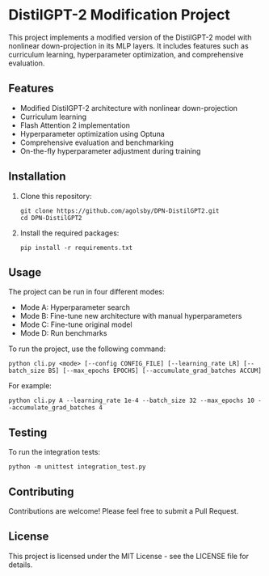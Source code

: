 # DistilGPT-2 Modification Project

This project implements a modified version of the DistilGPT-2 model with nonlinear down-projection in its MLP layers. It includes features such as curriculum learning, hyperparameter optimization, and comprehensive evaluation.

## Features

- Modified DistilGPT-2 architecture with nonlinear down-projection
- Curriculum learning
- Flash Attention 2 implementation
- Hyperparameter optimization using Optuna
- Comprehensive evaluation and benchmarking
- On-the-fly hyperparameter adjustment during training

## Installation

1. Clone this repository:
   ```
   git clone https://github.com/agolsby/DPN-DistilGPT2.git
   cd DPN-DistilGPT2
   ```

2. Install the required packages:
   ```
   pip install -r requirements.txt
   ```

## Usage

The project can be run in four different modes:

- Mode A: Hyperparameter search
- Mode B: Fine-tune new architecture with manual hyperparameters
- Mode C: Fine-tune original model
- Mode D: Run benchmarks

To run the project, use the following command:

```
python cli.py <mode> [--config CONFIG_FILE] [--learning_rate LR] [--batch_size BS] [--max_epochs EPOCHS] [--accumulate_grad_batches ACCUM]
```

For example:

```
python cli.py A --learning_rate 1e-4 --batch_size 32 --max_epochs 10 --accumulate_grad_batches 4
```

## Testing

To run the integration tests:

```
python -m unittest integration_test.py
```

## Contributing

Contributions are welcome! Please feel free to submit a Pull Request.

## License

This project is licensed under the MIT License - see the LICENSE file for details.
